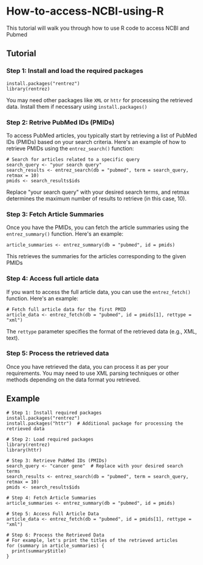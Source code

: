 # How-to-access-NCBI-using-R
This tutorial will walk you through how to use R code to access NCBI and Pubmed
## Tutorial
### Step 1: Install and load the required packages
```
install.packages("rentrez")
library(rentrez)
```
You may need other packages like ```XML``` or ```httr``` for processing the retrieved data. Install them if necessary using ```install.packages()```
### Step 2: Retrive PubMed IDs (PMIDs)
To access PubMed articles, you typically start by retrieving a list of PubMed IDs (PMIDs) based on your search criteria. Here's an example of how to retrieve PMIDs using the ```entrez_search()``` function:
```
# Search for articles related to a specific query
search_query <- "your search query"
search_results <- entrez_search(db = "pubmed", term = search_query, retmax = 10)
pmids <- search_results$ids
```
Replace "your search query" with your desired search terms, and retmax determines the maximum number of results to retrieve (in this case, 10).
### Step 3: Fetch Article Summaries
Once you have the PMIDs, you can fetch the article summaries using the ```entrez_summary()``` function. Here's an example:
```
article_summaries <- entrez_summary(db = "pubmed", id = pmids)
```
This retrieves the summaries for the articles corresponding to the given PMIDs
### Step 4: Access full article data
If you want to access the full article data, you can use the ```entrez_fetch()``` function. Here's an example:
```
# Fetch full article data for the first PMID
article_data <- entrez_fetch(db = "pubmed", id = pmids[1], rettype = "xml")
```
The ```rettype``` parameter specifies the format of the retrieved data (e.g., XML, text).
### Step 5: Process the retrieved data
Once you have retrieved the data, you can process it as per your requirements. You may need to use XML parsing techniques or other methods depending on the data format you retrieved.
## Example
```
# Step 1: Install required packages
install.packages("rentrez")
install.packages("httr")  # Additional package for processing the retrieved data

# Step 2: Load required packages
library(rentrez)
library(httr)

# Step 3: Retrieve PubMed IDs (PMIDs)
search_query <- "cancer gene"  # Replace with your desired search terms
search_results <- entrez_search(db = "pubmed", term = search_query, retmax = 10)
pmids <- search_results$ids

# Step 4: Fetch Article Summaries
article_summaries <- entrez_summary(db = "pubmed", id = pmids)

# Step 5: Access Full Article Data
article_data <- entrez_fetch(db = "pubmed", id = pmids[1], rettype = "xml")

# Step 6: Process the Retrieved Data
# For example, let's print the titles of the retrieved articles
for (summary in article_summaries) {
  print(summary$title)
}
```
